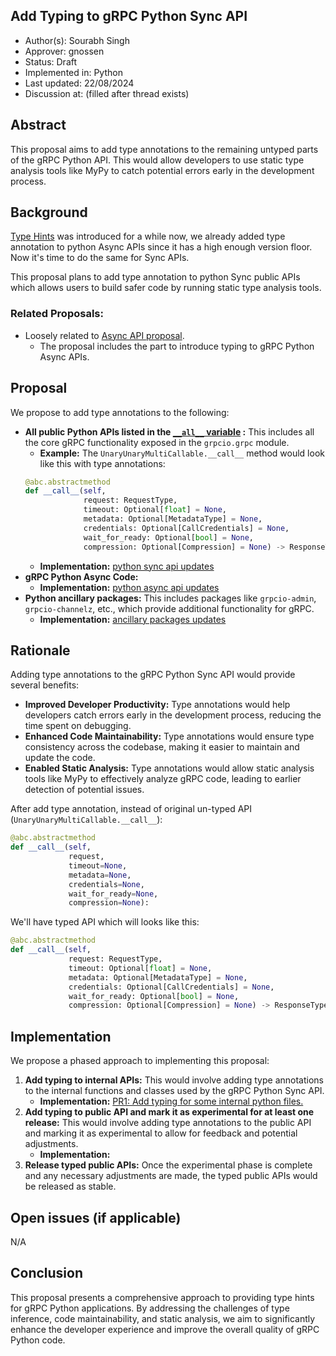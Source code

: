 Add Typing to gRPC Python Sync API
----
* Author(s): Sourabh Singh
* Approver: gnossen
* Status: Draft
* Implemented in: Python
* Last updated: 22/08/2024
* Discussion at: <google group thread> (filled after thread exists)

## Abstract

This proposal aims to add type annotations to the remaining untyped parts of the gRPC Python API. This would allow developers to use static type analysis tools like MyPy to catch potential errors early in the development process.

## Background

[Type Hints](https://peps.python.org/pep-0484/#union-types) was introduced for a while now, we already added type annotation to python Async APIs since it has a high enough version floor. Now it's time to do the same for Sync APIs.

This proposal plans to add type annotation to python Sync public APIs which allows users to build safer code by running static type analysis tools.


### Related Proposals: 
* Loosely related to [Async API proposal](https://github.com/lidizheng/proposal/blob/grpc-python-async-api/L58-python-async-api.md#introduce-typing-to-generated-code).
  * The proposal includes the part to introduce typing to gRPC Python Async APIs.


## Proposal
  
We propose to add type annotations to the following:

* **All public Python APIs listed in the [`__all__` variable](https://github.com/grpc/grpc/blob/54dd7563c2d563bff74e4b558f2e985db4a01f2d/src/python/grpcio/grpc/__init__.py#L2100) :** This includes all the core gRPC functionality exposed in the `grpcio.grpc` module.  
    * **Example:** The `UnaryUnaryMultiCallable.__call__` method would look like this with type annotations:
    ```python
    @abc.abstractmethod
    def __call__(self,
                 request: RequestType,
                 timeout: Optional[float] = None,
                 metadata: Optional[MetadataType] = None,
                 credentials: Optional[CallCredentials] = None,
                 wait_for_ready: Optional[bool] = None,
                 compression: Optional[Compression] = None) -> ResponseType:
    ```
    * **Implementation:** [python sync api updates](https://github.com/grpc/grpc/pull/37967)
* **gRPC Python Async Code:**
    * **Implementation:** [python async api updates](https://github.com/grpc/grpc/pull/37921)
* **Python ancillary packages:** This includes packages like `grpcio-admin`, `grpcio-channelz`, etc., which provide additional functionality for gRPC.
    * **Implementation:** [ancillary packages updates](https://github.com/grpc/grpc/pull/37854)

## Rationale

Adding type annotations to the gRPC Python Sync API would provide several benefits:

* **Improved Developer Productivity:** Type annotations would help developers catch errors early in the development process, reducing the time spent on debugging.
* **Enhanced Code Maintainability:** Type annotations would ensure type consistency across the codebase, making it easier to maintain and update the code.
* **Enabled Static Analysis:** Type annotations would allow static analysis tools like MyPy to effectively analyze gRPC code, leading to earlier detection of potential issues.


After add type annotation, instead of original un-typed API (`UnaryUnaryMultiCallable.__call__`):
```python
@abc.abstractmethod
def __call__(self,
             request,
             timeout=None,
             metadata=None,
             credentials=None,
             wait_for_ready=None,
             compression=None):
```

We'll have typed API which will looks like this:
```python
@abc.abstractmethod
def __call__(self,
             request: RequestType,
             timeout: Optional[float] = None,
             metadata: Optional[MetadataType] = None,
             credentials: Optional[CallCredentials] = None,
             wait_for_ready: Optional[bool] = None,
             compression: Optional[Compression] = None) -> ResponseType:
```

## Implementation

We propose a phased approach to implementing this proposal:

1. **Add typing to internal APIs:** This would involve adding type annotations to the internal functions and classes used by the gRPC Python Sync API.
    * **Implementation:** [PR1: Add typing for some internal python files.](https://github.com/grpc/grpc/pull/31514)
2. **Add typing to public API and mark it as experimental for at least one release:** This would involve adding type annotations to the public API and marking it as experimental to allow for feedback and potential adjustments.
    * **Implementation:**
3. **Release typed public APIs:** Once the experimental phase is complete and any necessary adjustments are made, the typed public APIs would be released as stable.


## Open issues (if applicable)

N/A

## Conclusion

This proposal presents a comprehensive approach to providing type hints for gRPC Python applications. By addressing the challenges of type inference, code maintainability, and static analysis, we aim to significantly enhance the developer experience and improve the overall quality of gRPC Python code.